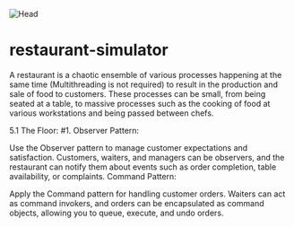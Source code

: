 ![Head](https://github.com/Motaung80/restaurant-simulator/assets/86393854/06a88a85-5435-465f-9d93-976b6f3c631f)

# restaurant-simulator
A restaurant is a chaotic ensemble of various processes happening at the same time (Multithreading is not required) to result in the production and sale of food to customers. These processes can be small, from being seated at a table, to massive processes such as the cooking of food at various workstations and being passed between chefs.

5.1 The Floor:
#1. Observer Pattern:

Use the Observer pattern to manage customer expectations and satisfaction. Customers, waiters, and managers can be observers, and the restaurant can notify them about events such as order completion, table availability, or complaints.
Command Pattern:

Apply the Command pattern for handling customer orders. Waiters can act as command invokers, and orders can be encapsulated as command objects, allowing you to queue, execute, and undo orders.
